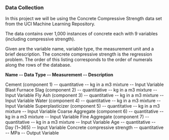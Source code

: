 ### Data Collection
In this project we will be using the Concrete Compressive Strength data set from the UCI Machine Learning Repository.

The data contains over 1,000 instances of concrete each with 9 variables (including compressive strength).

Given are the variable name, variable type, the measurement unit and a brief description. The concrete compressive strength is the regression problem. The order of this listing corresponds to the order of numerals along the rows of the database.

**Name -- Data Type -- Measurement -- Description**

Cement (component 1) -- quantitative -- kg in a m3 mixture -- Input Variable
Blast Furnace Slag (component 2) -- quantitative -- kg in a m3 mixture -- Input Variable
Fly Ash (component 3) -- quantitative -- kg in a m3 mixture -- Input Variable
Water (component 4) -- quantitative -- kg in a m3 mixture -- Input Variable
Superplasticizer (component 5) -- quantitative -- kg in a m3 mixture -- Input Variable
Coarse Aggregate (component 6) -- quantitative -- kg in a m3 mixture -- Input Variable
Fine Aggregate (component 7) -- quantitative -- kg in a m3 mixture -- Input Variable
Age -- quantitative -- Day (1~365) -- Input Variable
Concrete compressive strength -- quantitative -- MPa -- Output Variable
